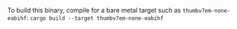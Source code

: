 To build this binary, compile for a bare metal target such as `thumbv7em-none-eabihf`:
`cargo build --target thumbv7em-none-eabihf`
